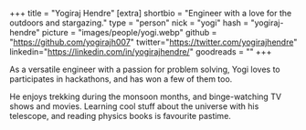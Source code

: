 +++
title = "Yogiraj Hendre"
[extra]
shortbio = "Engineer with a love for the outdoors and stargazing."
type = "person"
nick = "yogi"
hash = "yogiraj-hendre"
picture = "images/people/yogi.webp"
github = "https://github.com/yogirajh007"
twitter="https://twitter.com/yogirajhendre"
linkedin="https://linkedin.com/in/yogirajhendre/"
goodreads = ""
+++

<p class="text-black text-base leading-normal  md:text-xl lg:text-xl md:leading-snug font-light pb-4 md:pb-7">
   As a versatile engineer with a passion for problem solving, Yogi loves to participates in hackathons, and has won a few of them too.
</p>
<p class="text-black text-base leading-normal  md:text-xl lg:text-xl md:leading-snug font-light pb-4 md:pb-7">
   He enjoys trekking during the monsoon months, and binge-watching TV shows and movies. Learning cool stuff about the universe with his telescope, and reading physics books is favourite pastime.
</p>

